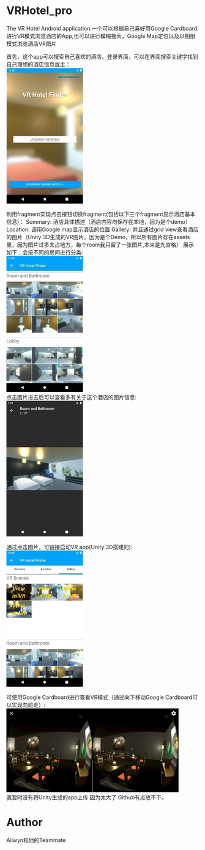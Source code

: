 # VRHotel_pro

The VR Hotel Android application.一个可以根据自己喜好用Google Cardboard进行VR模式浏览酒店的App,也可以进行模糊搜索，Google Map定位以及以相册模式浏览酒店VR图片

首先，这个app可以搜索自己喜欢的酒店。登录界面，可以在界面搜索关键字找到自己理想的酒店信息或主：  
<img width="200" src="https://github.com/Skandinaviske/VRHotel_pro/blob/master/IMG/1.png"/>

利用fragment实现点击按钮切换fragment(包括以下三个fragment显示酒店基本信息)：
Summary: 酒店具体描述（酒店内容均保存在本地，因为是个demo）
Location: 调用Google map显示酒店的位置
Gallery: 并且通过grid view查看酒店的图片（Unity 3D生成的VR图片，因为是个Demo，所以所有图片存在assets里，因为图片过多太占地方，每个room我只留了一张图片,本来是九宫格）
展示如下：会按不同的房间进行分类:  
<img width="200" src="https://github.com/Skandinaviske/VRHotel_pro/blob/master/IMG/3.jpg"/>  
点击图片进去后可以查看多有关于这个酒店的图片信息:  
<img width="200" src="https://github.com/Skandinaviske/VRHotel_pro/blob/master/IMG/2.jpg"/>  

通过点击图片，可链接启动VR app(Unity 3D搭建的):  
<img width="200" src="https://github.com/Skandinaviske/VRHotel_pro/blob/master/IMG/4.jpg"/>  

可使用Google Cardboard进行查看VR模式（通过向下移动Google Cardboard可以实现向前走）:  
<img width="450" src="https://github.com/Skandinaviske/VRHotel_pro/blob/master/IMG/5.jpg"/>  
我暂时没有将Unity生成的app上传 因为太大了 Github有点放不下。


# Author
Ailwyn和他的Teammate
